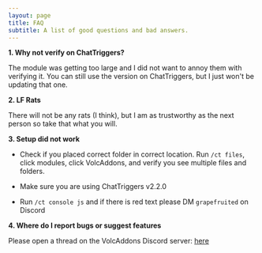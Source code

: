 ```yaml
---
layout: page
title: FAQ
subtitle: A list of good questions and bad answers.
---
```


**1. Why not verify on ChatTriggers?**

The module was getting too large and I did not want to annoy them with verifying it. You can still use the version on ChatTriggers, but I just won't be updating that one.


**2. LF Rats**

There will not be any rats (I think), but I am as trustworthy as the next person so take that what you will.


**3. Setup did not work**

- Check if you placed correct folder in correct location. Run `/ct files`, click modules, click VolcAddons, and verify you see multiple files and folders.

- Make sure you are using ChatTriggers v2.2.0

- Run `/ct console js` and if there is red text please DM `grapefruited` on Discord


**4. Where do I report bugs or suggest features**

Please open a thread on the VolcAddons Discord server: [here](https://discord.gg/ftxB4kG2tw)